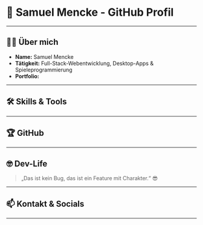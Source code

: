 # 📘 Samuel Mencke - GitHub Profil

---


## 🙋‍♂️ Über mich

* **Name:** Samuel Mencke
* **Tätigkeit:** Full-Stack-Webentwicklung, Desktop-Apps & Spieleprogrammierung
* **Portfolio:**&#x20;

---

## 🛠️ Skills & Tools

---

## 🏆 GitHub

---

## 🤓 Dev-Life

> „Das ist kein Bug, das ist ein Feature mit Charakter.“ 😎

---

## 📫 Kontakt & Socials

---
